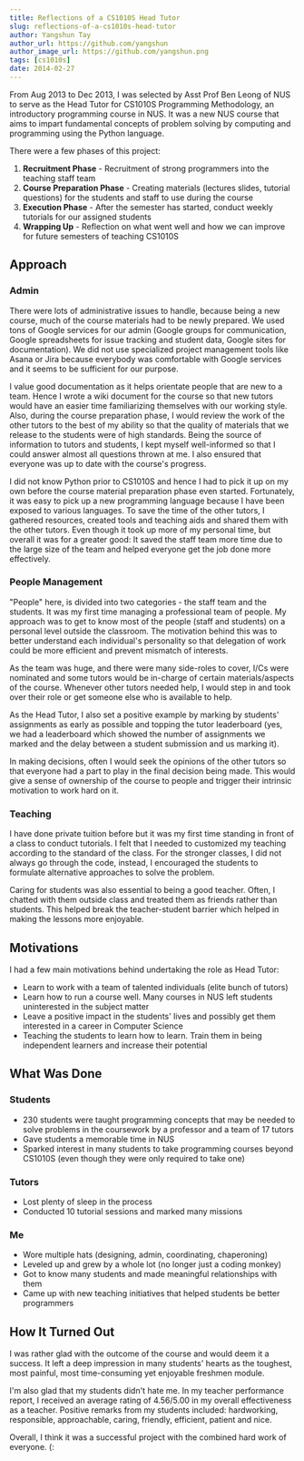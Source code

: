 ```yaml
---
title: Reflections of a CS1010S Head Tutor
slug: reflections-of-a-cs1010s-head-tutor
author: Yangshun Tay
author_url: https://github.com/yangshun
author_image_url: https://github.com/yangshun.png
tags: [cs1010s]
date: 2014-02-27
---
```


From Aug 2013 to Dec 2013, I was selected by Asst Prof Ben Leong of NUS to serve as the Head Tutor for CS1010S Programming Methodology, an introductory programming course in NUS. It was a new NUS course that aims to impart fundamental concepts of problem solving by computing and programming using the Python language.

There were a few phases of this project:

1. **Recruitment Phase** - Recruitment of strong programmers into the teaching staff team
1. **Course Preparation Phase** - Creating materials (lectures slides, tutorial questions) for the students and staff to use during the course
1. **Execution Phase** - After the semester has started, conduct weekly tutorials for our assigned students
1. **Wrapping Up** - Reflection on what went well and how we can improve for future semesters of teaching CS1010S

## Approach

### Admin

There were lots of administrative issues to handle, because being a new course, much of the course materials had to be newly prepared. We used tons of Google services for our admin (Google groups for communication, Google spreadsheets for issue tracking and student data, Google sites for documentation). We did not use specialized project management tools like Asana or Jira because everybody was comfortable with Google services and it seems to be sufficient for our purpose.

I value good documentation as it helps orientate people that are new to a team. Hence I wrote a wiki document for the course so that new tutors would have an easier time familiarizing themselves with our working style. Also, during the course preparation phase, I would review the work of the other tutors to the best of my ability so that the quality of materials that we release to the students were of high standards. Being the source of information to tutors and students, I kept myself well-informed so that I could answer almost all questions thrown at me. I also ensured that everyone was up to date with the course's progress.

I did not know Python prior to CS1010S and hence I had to pick it up on my own before the course material preparation phase even started. Fortunately, it was easy to pick up a new programming language because I have been exposed to various languages. To save the time of the other tutors, I gathered resources, created tools and teaching aids and shared them with the other tutors. Even though it took up more of my personal time, but overall it was for a greater good: It saved the staff team more time due to the large size of the team and helped everyone get the job done more effectively.

### People Management

"People" here, is divided into two categories - the staff team and the students. It was my first time managing a professional team of people. My approach was to get to know most of the people (staff and students) on a personal level outside the classroom. The motivation behind this was to better understand each individual's personality so that delegation of work could be more efficient and prevent mismatch of interests.

As the team was huge, and there were many side-roles to cover, I/Cs were nominated and some tutors would be in-charge of certain materials/aspects of the course. Whenever other tutors needed help, I would step in and took over their role or get someone else who is available to help.

As the Head Tutor, I also set a positive example by marking by students' assignments as early as possible and topping the tutor leaderboard (yes, we had a leaderboard which showed the number of assignments we marked and the delay between a student submission and us marking it).

In making decisions, often I would seek the opinions of the other tutors so that everyone had a part to play in the final decision being made. This would give a sense of ownership of the course to people and trigger their intrinsic motivation to work hard on it.

### Teaching

I have done private tuition before but it was my first time standing in front of a class to conduct tutorials. I felt that I needed to customized my teaching according to the standard of the class. For the stronger classes, I did not always go through the code, instead, I encouraged the students to formulate alternative approaches to solve the problem.

Caring for students was also essential to being a good teacher. Often, I chatted with them outside class and treated them as friends rather than students. This helped break the teacher-student barrier which helped in making the lessons more enjoyable.

## Motivations

I had a few main motivations behind undertaking the role as Head Tutor:

- Learn to work with a team of talented individuals (elite bunch of tutors)
- Learn how to run a course well. Many courses in NUS left students uninterested in the subject matter
- Leave a positive impact in the students' lives and possibly get them interested in a career in Computer Science
- Teaching the students to learn how to learn. Train them in being independent learners and increase their potential

## What Was Done

### Students

- 230 students were taught programming concepts that may be needed to solve problems in the coursework by a professor and a team of 17 tutors
- Gave students a memorable time in NUS
- Sparked interest in many students to take programming courses beyond CS1010S (even though they were only required to take one)

### Tutors

- Lost plenty of sleep in the process
- Conducted 10 tutorial sessions and marked many missions

### Me

- Wore multiple hats (designing, admin, coordinating, chaperoning)
- Leveled up and grew by a whole lot (no longer just a coding monkey)
- Got to know many students and made meaningful relationships with them
- Came up with new teaching initiatives that helped students be better programmers

## How It Turned Out

I was rather glad with the outcome of the course and would deem it a success. It left a deep impression in many students' hearts as the toughest, most painful, most time-consuming yet enjoyable freshmen module.

I'm also glad that my students didn't hate me. In my teacher performance report, I received an average rating of 4.56/5.00 in my overall effectiveness as a teacher. Positive remarks from my students included: hardworking, responsible, approachable, caring, friendly, efficient, patient and nice.

Overall, I think it was a successful project with the combined hard work of everyone. (:
